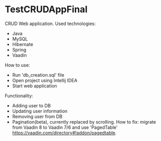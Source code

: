 # TestCRUDAppFinal
CRUD Web application. 
Used technologies:
- Java
- MySQL
- Hibernate 
- Spring 
- Vaadin

How to use:
- Run 'db_creation.sql' file
- Open project using Intellij IDEA
- Start web application

Functionality:
- Adding user to DB
- Updating user information
- Removing user from DB
- Pagination(beta), currently replaced by scrolling. How to fix: migrate from Vaadin 8 to Vaadin 7/6
  and use 'PagedTable' https://vaadin.com/directory#!addon/pagedtable.
